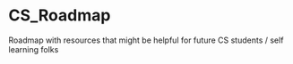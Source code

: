 # CS_Roadmap
Roadmap with resources that might be helpful for future CS students / self learning folks
